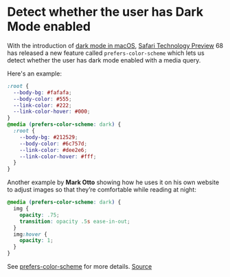# Detect whether the user has Dark Mode enabled

With the introduction of [dark mode in macOS](https://developer.apple.com/design/human-interface-guidelines/macos/visual-design/dark-mode/), [Safari Technology Preview](https://developer.apple.com/safari/technology-preview/) 68 has released a new feature called `prefers-color-scheme` which lets us detect whether the user has dark mode enabled with a media query.

Here's an example:

```css
:root {
  --body-bg: #fafafa;
  --body-color: #555;
  --link-color: #222;
  --link-color-hover: #000;
}
@media (prefers-color-scheme: dark) {
  :root {
    --body-bg: #212529;
    --body-color: #6c757d;
    --link-color: #dee2e6;
    --link-color-hover: #fff;
  }
}
```

Another example by **Mark Otto** showing how he uses it on his own website to adjust images so that they’re comfortable while reading at night:

```css
@media (prefers-color-scheme: dark) {
  img {
    opacity: .75;
    transition: opacity .5s ease-in-out;
  }
  img:hover {
    opacity: 1;
  }
}
```

See [prefers-color-scheme](https://drafts.csswg.org/mediaqueries-5/#prefers-color-scheme) for more details.
[Source](http://markdotto.com/2018/11/05/css-dark-mode/)